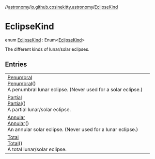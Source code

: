 //[astronomy](../../../index.md)/[io.github.cosinekitty.astronomy](../index.md)/[EclipseKind](index.md)

# EclipseKind

enum [EclipseKind](index.md) : Enum&lt;[EclipseKind](index.md)&gt; 

The different kinds of lunar/solar eclipses.

## Entries

| | |
|---|---|
| [Penumbral](-penumbral/index.md)<br>[Penumbral](-penumbral/index.md)()<br>A penumbral lunar eclipse. (Never used for a solar eclipse.) |
| [Partial](-partial/index.md)<br>[Partial](-partial/index.md)()<br>A partial lunar/solar eclipse. |
| [Annular](-annular/index.md)<br>[Annular](-annular/index.md)()<br>An annular solar eclipse. (Never used for a lunar eclipse.) |
| [Total](-total/index.md)<br>[Total](-total/index.md)()<br>A total lunar/solar eclipse. |

